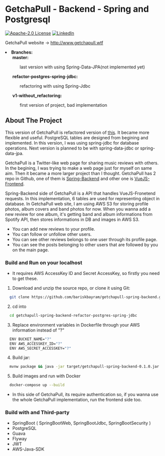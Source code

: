 # GetchaPull - Backend - Spring and Postgresql

[![Apache-2.0 License][license-shield]][license-url]
[![LinkedIn][linkedin-shield]][linkedin-url]

GetchaPull website -> http://www.getchapull.wtf

<li><strong>Branches:</strong>
 <ul> <strong> master: </strong><br/>
   <ul>last version with using Spring-Data-JPA(not implemented yet)</ul>
 </ul>
 <ul><strong> refactor-postgres-spring-jdbc: </strong><br/>
   <ul>refactoring with using Spring-Jdbc</ul>
 </ul>
 <ul> <strong> v1-without_refactoring: </strong><br/>
   <ul>first version of project, bad implementation</ul>
 </ul>
</li>

<!-- ABOUT THE PROJECT -->
## About The Project

This version of GetchaPull is refactored version of [this](https://github.com/bariskbayram/getchapull-spring-backend/tree/v1-without_refactoring). It became more flexible and useful. PostgreSQL tables are designed from begining and implemented. In this version, I was using spring-jdbc for database operations. Next version is planned to be with spring-data-jdbc or spring-data-jpa.

GetchaPull is a Twitter-like web page for sharing music reviews with others. In the begining, I was trying to make a web page just for myself on same aim. Then it became a more larger project than I thought. GetchaPull has 2 repo in Github, one of them is [Spring-Backend](https://github.com/bariskbayram/getchapull-spring-backend) and other one is [VueJS-Frontend](https://github.com/bariskbayram/getchapull-vuejs-frontend). 

Spring-Backend side of GetchaPull is a API that handles VueJS-Fronetend requests. In this implementation, 6 tables are used for representing object in database. In GetchaPull web site, I am using AWS S3 for storing profile photos, album covers and band photos for now. When you wanna add a new review for one album, it's getting band and album informations from Spotify API, then stores informations in DB and images in AWS S3.

* You can add new reviews to your profile.
* You can follow or unfollow other users.
* You can see other reviews belongs to one user through its profile page.
* You can see the posts belonging to other users that are followed by you on the main page.

### Build and Run on your localhost

  * It requires AWS AccessKey ID and Secret AccessKey, so firstly you need to get these.  

1. Download and unzip the source repo, or clone it using Git:
  ```sh
    git clone https://github.com/bariskbayram/getchapull-spring-backend.git
   ```
2. cd into 
  ```sh 
    cd getchapull-spring-backend-refactor-postgres-spring-jdbc
  ```
3. Replace environment variables in Dockerfile through your AWS information instead of "?"
  ```sh
    ENV BUCKET_NAME="?"
    ENV AWS_ACCESSKEY_ID="?"
    ENV AWS_SECRET_ACCESSKEY="?"
   ```
4. Build jar: 
  ```sh 
    mvnw package && java -jar target/getchapull-spring-backend-0.1.0.jar 
  ```
5. Build images and run with Docker
  ```sh
    docker-compose up --build
  ```

* In this side of GetchaPull, its require authentication so, if you wanna use the whole GetchaPull implementation, run the frontend side too.

### Build with and Third-party

* SpringBoot ( SpringBootWeb, SpringBootJdbc, SpringBootSecurity )
* PostgreSQL
* Guava
* Flyway
* JWT
* AWS-Java-SDK

[linkedin-shield]: https://img.shields.io/static/v1?label=LINKEDIN&message=BKB&color=<COLOR>
[linkedin-url]: https://www.linkedin.com/in/bar%C4%B1%C5%9F-kaan-bayram-121850101
[license-shield]: https://img.shields.io/static/v1?label=LICENCE&message=Apache-2.0&color=<COLOR>
[license-url]: https://github.com/bariskbayram/BusCardSystem/blob/master/LICENSE
